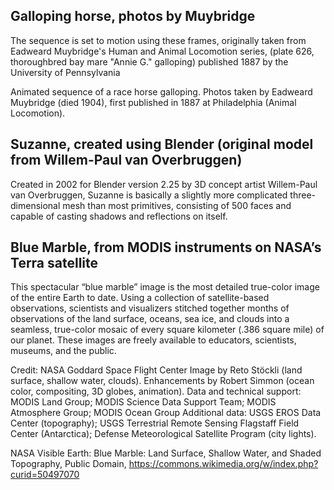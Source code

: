 ## Galloping horse, photos by Muybridge

The sequence is set to motion using these frames, originally taken from Eadweard Muybridge's Human and Animal Locomotion series, (plate 626, thoroughbred bay mare "Annie G." galloping) published 1887 by the University of Pennsylvania

Animated sequence of a race horse galloping. Photos taken by Eadweard Muybridge (died 1904), first published in 1887 at Philadelphia (Animal Locomotion).

## Suzanne, created using Blender (original model from Willem-Paul van Overbruggen)

Created in 2002 for Blender version 2.25 by 3D concept artist Willem-Paul van Overbruggen, Suzanne is basically a slightly more complicated three-dimensional mesh than most primitives, consisting of 500 faces and capable of casting shadows and reflections on itself.

## Blue Marble, from MODIS instruments on NASA’s Terra satellite

This spectacular “blue marble” image is the most detailed true-color image of the entire Earth to date. Using a collection of satellite-based observations, scientists and visualizers stitched together months of observations of the land surface, oceans, sea ice, and clouds into a seamless, true-color mosaic of every square kilometer (.386 square mile) of our planet. These images are freely available to educators, scientists, museums, and the public.

Credit: NASA Goddard Space Flight Center Image by Reto Stöckli (land surface, shallow water, clouds). Enhancements by Robert Simmon (ocean color, compositing, 3D globes, animation). Data and technical support: MODIS Land Group; MODIS Science Data Support Team; MODIS Atmosphere Group; MODIS Ocean Group Additional data: USGS EROS Data Center (topography); USGS Terrestrial Remote Sensing Flagstaff Field Center (Antarctica); Defense Meteorological Satellite Program (city lights).

NASA Visible Earth: Blue Marble: Land Surface, Shallow Water, and Shaded Topography, Public Domain, https://commons.wikimedia.org/w/index.php?curid=50497070